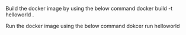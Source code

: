 Build the docker image by using the below command
    docker build -t helloworld .


Run the docker image using the below command
    dokcer run helloworld
